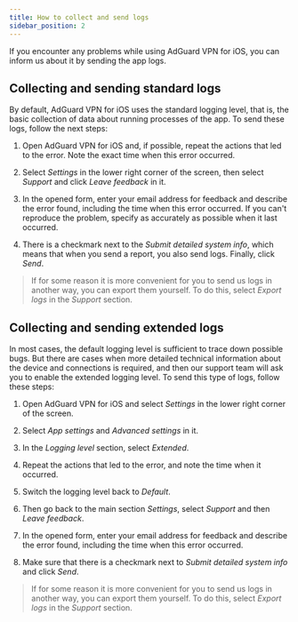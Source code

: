 ```yaml
---
title: How to collect and send logs
sidebar_position: 2
---
```


If you encounter any problems while using AdGuard VPN for iOS, you can inform us about it by sending the app logs.

## Collecting and sending standard logs

By default, AdGuard VPN for iOS uses the standard logging level, that is, the basic collection of data about running processes of the app. To send these logs, follow the next steps:

1. Open AdGuard VPN for iOS and, if possible, repeat the actions that led to the error. Note the exact time when this error occurred.

2. Select *Settings* in the lower right corner of the screen, then select *Support* and click *Leave feedback* in it.

3. In the opened form, enter your email address for feedback and describe the error found, including the time when this error occurred. If you can't reproduce the problem, specify as accurately as possible when it last occurred.

4. There is a checkmark next to the *Submit detailed system info*, which means that when you send a report, you also send logs. Finally, click *Send*.

>If for some reason it is more convenient for you to send us logs in another way, you can export them yourself. To do this, select *Export logs* in the *Support* section.

## Collecting and sending extended logs

In most cases, the default logging level is sufficient to trace down possible bugs. But there are cases when more detailed technical information about the device and connections is required, and then our support team will ask you to enable the extended logging level. To send this type of logs, follow these steps:

1. Open AdGuard VPN for iOS and select *Settings* in the lower right corner of the screen.

2. Select *App settings* and *Advanced settings* in it.

3. In the *Logging level* section, select *Extended*.

4. Repeat the actions that led to the error, and note the time when it occurred.

5. Switch the logging level back to *Default*.

6. Then go back to the main section *Settings*, select *Support* and then *Leave feedback*.

7. In the opened form, enter your email address for feedback and describe the error found, including the time when this error occurred.

8. Make sure that there is a checkmark next to *Submit detailed system info* and click *Send*.

>If for some reason it is more convenient for you to send us logs in another way, you can export them yourself. To do this, select *Export logs* in the *Support* section.
